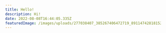 ```yaml
---
title: Hello!
description: Hi!
date: 2022-08-08T16:44:05.335Z
featuredImage: /images/uploads/277038407_385267406472719_8911474281815271521_n.jpg
---
```

